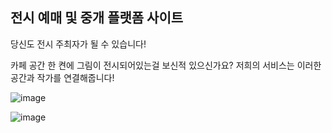 
## 전시 예매 및 중개 플랫폼 사이트

당신도 전시 주최자가 될 수 있습니다!

카페 공간 한 켠에 그림이 전시되어있는걸 보신적 있으신가요?
저희의 서비스는 이러한 공간과 작가를 연결해줍니다!

![image](https://github.com/user-attachments/assets/f934f133-fbb7-4229-91da-e4b44973edb8)


![image](https://github.com/user-attachments/assets/4b32a7d1-49cc-4085-9732-6e402291638a)
